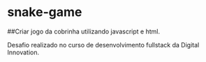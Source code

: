 # snake-game

##Criar jogo da cobrinha utilizando javascript e html.

Desafio realizado no curso de desenvolvimento fullstack da Digital Innovation.
